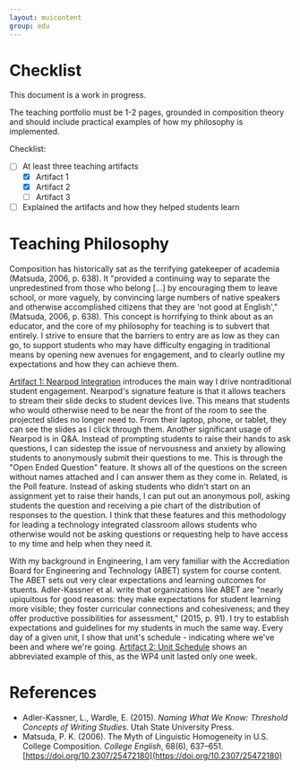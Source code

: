 ```yaml
---
layout: muicontent
group: edu
---
```


# Checklist
This document is a work in progress.

The teaching portfolio must be 1-2 pages, grounded in composition theory and should include practical examples of how my philosophy is implemented.

Checklist:
* [ ] At least three teaching artifacts
  * [x] Artifact 1
  * [x] Artifact 2
  * [ ] Artifact 3
* [ ] Explained the artifacts and how they helped students learn

# Teaching Philosophy

Composition has historically sat as the terrifying gatekeeper of academia (Matsuda, 2006, p. 638).  It "provided a continuing way to separate the unpredestined from those who belong [...] by encouraging them to leave school, or more vaguely, by convincing large numbers of native speakers and otherwise accomplished citizens that they are 'not good at English'," (Matsuda, 2006, p. 638).  This concept is horrifying to think about as an educator, and the core of my philosophy for teaching is to subvert that entirely.  I strive to ensure that the barriers to entry are as low as they can go, to support students who may have difficulty engaging in traditional means by opening new avenues for engagement, and to clearly outline my expectations and how they can achieve them.

[Artifact 1: Nearpod Integration](artifacts.html#artifact-1-nearpod-integration) introduces the main way I drive nontraditional student engagement.  Nearpod's signature feature is that it allows teachers to stream their slide decks to student devices live.  This means that students who would otherwise need to be near the front of the room to see the projected slides no longer need to.  From their laptop, phone, or tablet, they can see the slides as I click through them.  Another significant usage of Nearpod is in Q&amp;A.  Instead of prompting students to raise their hands to ask questions, I can sidestep the issue of nervousness and anxiety by allowing students to anonymously submit their questions to me.  This is through the "Open Ended Question" feature.  It shows all of the questions on the screen without names attached and I can answer them as they come in.  Related, is the Poll feature.  Instead of asking students who didn't start on an assignment yet to raise their hands, I can put out an anonymous poll, asking students the question and receiving a pie chart of the distribution of responses to the question.  I think that these features and this methodology for leading a technology integrated classroom allows students who otherwise would not be asking questions or requesting help to have access to my time and help when they need it.

With my background in Engineering, I am very familiar with the Accrediation Board for Engineering and Technology (ABET) system for course content.  The ABET sets out very clear expectations and learning outcomes for stuents.  Adler-Kassner et al. write that organizations like ABET are "nearly upiquitous for good reasons: they make expectations for student learning more visible; they foster curricular connections and cohesiveness; and they offer productive possibilities for assessment," (2015, p. 91).  I try to establish expectations and guidelines for my students in much the same way.  Every day of a given unit, I show that unit's schedule - indicating where we've been and where we're going.  [Artifact 2: Unit Schedule](artifacts.html#artifact-2-unit-schedule) shows an abbreviated example of this, as the WP4 unit lasted only one week.  

# References

* Adler-Kassner, L., Wardle, E. (2015).  <i>Naming What We Know: Threshold Concepts of Writing Studies</i>. Utah State University Press.
* Matsuda, P. K. (2006). The Myth of Linguistic Homogeneity in U.S. College Composition. <i>College English</i>, 68(6), 637–651. [https://doi.org/10.2307/25472180](https://doi.org/10.2307/25472180)

